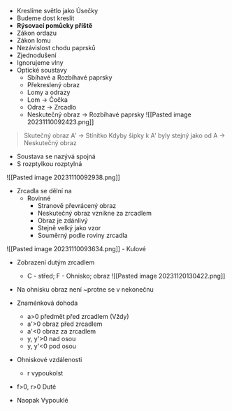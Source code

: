 - Kreslíme světlo jako Úsečky
- Budeme dost kreslit
- **Rýsovací pomůcky příště**
- Zákon ordazu
- Zákon lomu
- Nezávislost chodu paprsků
- Zjednodušení
- Ignorujeme vlny
- Optické soustavy
	- Sbíhavé a Rozbíhavé paprsky
	- Překreslený obraz
	- Lomy a odrazy
	- Lom -> Čočka
	- Odraz -> Zrcadlo
	- Neskutečný obraz -> Rozbíhavé paprsky
![[Pasted image 20231110092423.png]]
> Skutečný obraz
> A' -> Stínítko
> Kdyby šipky k A' byly stejný jako od A -> Neskutečný obraz

- Soustava se nazývá spojná
- S rozptylkou rozptylná

![[Pasted image 20231110092938.png]]

- Zrcadla se dělní na
	- Rovinné
		- Stranově převrácený obraz
		- Neskutečný obraz vznikne za zrcadlem
		- Obraz je zdánlivý
		- Stejně velký jako vzor
		- Souměrný podle roviny zrcadla

![[Pasted image 20231110093634.png]]
	- Kulové

- Zobrazení dutým zrcadlem
	- C - střed; F - Ohnisko; obraz
![[Pasted image 20231120130422.png]]
- Na ohnisku obraz není ~protne se v nekonečnu

- Znaménková dohoda
	- a>0 předmět před zrcadlem (Vždy)
	- a'>0 obraz před zrcadlem
	- a'<0 obraz za zrcadlem
	- y, y'>0 nad osou
	- y, y'<0 pod osou
- Ohniskové vzdálenosti
	- r vypoukolst
- f>0, r>0 Duté
- Naopak Vypouklé